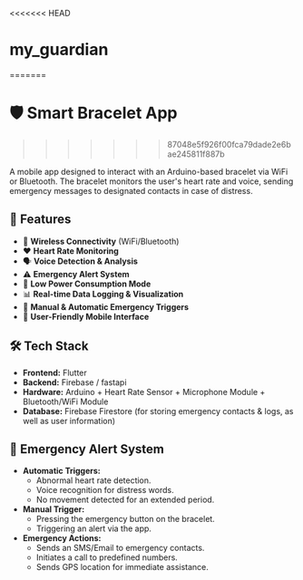 <<<<<<< HEAD
# my_guardian
=======
# 🛡️ Smart Bracelet App
>>>>>>> 87048e5f926f00fca79dade2e6bae245811f887b

A mobile app designed to interact with an Arduino-based bracelet via WiFi or Bluetooth. The bracelet monitors the user's heart rate and voice, sending emergency messages to designated contacts in case of distress.

## 🚀 Features

- 📡 **Wireless Connectivity** (WiFi/Bluetooth)
- ❤️ **Heart Rate Monitoring**
- 🗣️ **Voice Detection & Analysis**
- ⚠️ **Emergency Alert System**
- 🔋 **Low Power Consumption Mode**
- 📊 **Real-time Data Logging & Visualization**
- 🛑 **Manual & Automatic Emergency Triggers**
- 📱 **User-Friendly Mobile Interface**

## 🛠️ Tech Stack

- **Frontend:** Flutter
- **Backend:** Firebase / fastapi
- **Hardware:** Arduino + Heart Rate Sensor + Microphone Module + Bluetooth/WiFi Module
- **Database:** Firebase Firestore (for storing emergency contacts & logs, as well as user information)


## 🔔 Emergency Alert System

- **Automatic Triggers:**
  - Abnormal heart rate detection.
  - Voice recognition for distress words.
  - No movement detected for an extended period.
- **Manual Trigger:**
  - Pressing the emergency button on the bracelet.
  - Triggering an alert via the app.
- **Emergency Actions:**
  - Sends an SMS/Email to emergency contacts.
  - Initiates a call to predefined numbers.
  - Sends GPS location for immediate assistance.
